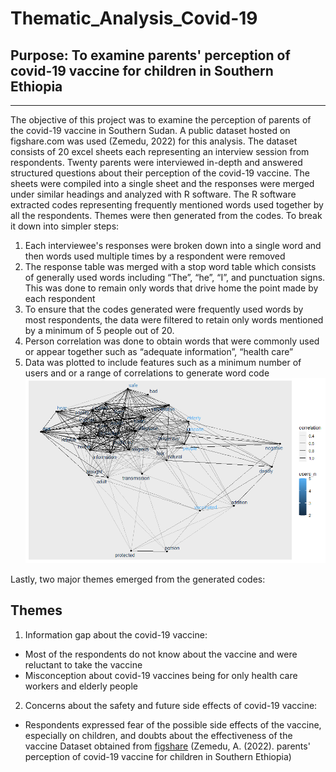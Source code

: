 # Thematic_Analysis_Covid-19

## Purpose: To examine parents' perception of covid-19 vaccine for children in Southern Ethiopia
---


The objective of this project was to examine the perception of parents of the covid-19 vaccine in Southern Sudan. A public dataset hosted on figshare.com was used (Zemedu, 2022) for this analysis. The dataset consists of 20 excel sheets each representing an interview session from respondents. Twenty parents were interviewed in-depth and answered structured questions about their perception of the covid-19 vaccine.  The sheets were compiled into a single sheet and the responses were merged under similar headings and analyzed with R software. 
The R software extracted codes representing frequently mentioned words used together by all the respondents. Themes were then generated from the codes. 
To break it down into simpler steps: 
1.	Each interviewee's responses were broken down into a single word and then words used multiple times by a respondent were removed
2.	The response table was merged with a stop word table which consists of generally used words including “The”, “he”, “I”, and punctuation signs. This was done to remain only words that drive home the point made by each respondent
3.	To ensure that the codes generated were frequently used words by most respondents, the data were filtered to retain only words mentioned by a minimum of 5 people out of 20.
4.	Person correlation was done to obtain words that were commonly used or appear together such as “adequate information”, “health care”
5.	Data was plotted to include features such as a minimum number of users and or a range of correlations to generate word code ![image](https://github.com/olusolaolagunju/Thematic_Analysis_Covid-19/blob/main/covid_thematic_2_0.2.png) 


Lastly, two major themes emerged from the generated codes:

## Themes
1.	Information gap about the covid-19 vaccine: 
* Most of the respondents do not know about the vaccine and were reluctant to take the vaccine  
* Misconception about covid-19 vaccines being for only health care workers and elderly people 
2. Concerns about the safety and future side effects of  covid-19 vaccine: 
*	Respondents expressed fear of the possible side effects of the vaccine, especially on children, and doubts about the effectiveness of the vaccine
Dataset obtained from [figshare](https://figshare.com/articles/dataset/Parents_perception_towards_covid-19_vaccine_for_children_in_Southern_Ethiopia/19826386) (Zemedu, A. (2022). parents' perception of covid-19 vaccine for children in Southern Ethiopia)
